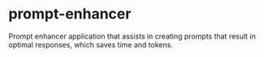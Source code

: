 # prompt-enhancer
Prompt enhancer application that assists in creating prompts that result in optimal responses, which saves time and tokens.
